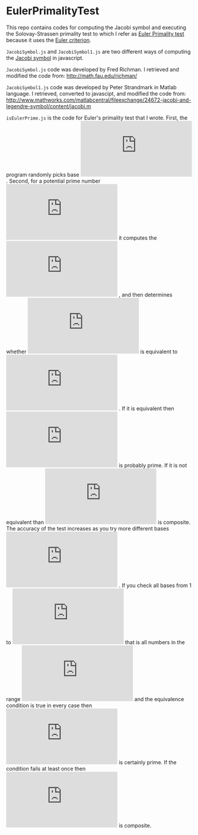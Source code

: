 EulerPrimalityTest
==================
This repo contains codes for computing the Jacobi symbol and executing the Solovay-Strassen primality test to which I refer as [Euler Primality test](http://en.wikipedia.org/wiki/Solovay%E2%80%93Strassen_primality_test) because it uses the [Euler criterion](http://en.wikipedia.org/wiki/Euler%27s_criterion).



`JacobiSymbol.js` and `JacobiSymbol1.js` are two different ways of computing the [Jacobi symbol](http://en.wikipedia.org/wiki/Jacobi_symbol) in javascript.

`JacobiSymbol.js` code was developed by Fred Richman. I retrieved and modified the code from:
http://math.fau.edu/richman/

`JacobiSymbol1.js` code was developed by Peter Strandmark in Matlab language. I retrieved, converted to javascipt, and modified the code from:
http://www.mathworks.com/matlabcentral/fileexchange/24672-jacobi-and-legendre-symbol/content/jacobi.m

`isEulerPrime.js` is the code for Euler's  primality test that I wrote.
First, the program randomly picks base 
![latex](http://latex.codecogs.com/gif.latex?a)
. Second, for a potential prime number 
![latex](http://latex.codecogs.com/gif.latex?p) 
it computes  the 
![latex](http://latex.codecogs.com/gif.latex?Jacobi(a,p))
, and then determines whether 
![latex](http://latex.codecogs.com/gif.latex?a%5E%7B%5Cfrac%7Bp-1%7D%7B2%7D%7D) 
is equivalent to 
![latex](http://latex.codecogs.com/gif.latex?Jacobi%28a%2Cp%29%5Cmod%20p)
. If it is equivalent then 
![latex](http://latex.codecogs.com/gif.latex?p) 
is probably prime. If it is not equivalent than 
![latex](http://latex.codecogs.com/gif.latex?p) 
is composite. The accuracy of the test increases as you try more different bases 
![latex](http://latex.codecogs.com/gif.latex?a) 
. If you check all bases from 1 to 
![latex](http://latex.codecogs.com/gif.latex?p) 
that is all numbers in the range 
![latex](http://latex.codecogs.com/gif.latex?(1,p)) 
and the equivalence condition is true in every case then 
![latex](http://latex.codecogs.com/gif.latex?p) 
is certainly prime. If the condition fails at least once then 
![latex](http://latex.codecogs.com/gif.latex?p) 
is composite.


